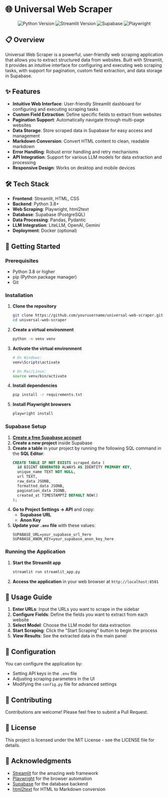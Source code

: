 # 🌐 Universal Web Scraper

<div align="center">
  <img src="https://img.shields.io/badge/Python-3.8%2B-blue" alt="Python Version">
  <img src="https://img.shields.io/badge/Streamlit-1.22.0-red" alt="Streamlit Version">
  <img src="https://img.shields.io/badge/Supabase-PostgreSQL-green" alt="Supabase">
  <img src="https://img.shields.io/badge/Playwright-Automation-purple" alt="Playwright">
</div>

## 📋 Overview

Universal Web Scraper is a powerful, user-friendly web scraping application that allows you to extract structured data from websites. Built with Streamlit, it provides an intuitive interface for configuring and executing web scraping tasks, with support for pagination, custom field extraction, and data storage in Supabase.

## ✨ Features

- **Intuitive Web Interface**: User-friendly Streamlit dashboard for configuring and executing scraping tasks
- **Custom Field Extraction**: Define specific fields to extract from websites
- **Pagination Support**: Automatically navigate through multi-page websites
- **Data Storage**: Store scraped data in Supabase for easy access and management
- **Markdown Conversion**: Convert HTML content to clean, readable markdown
- **Error Handling**: Robust error handling and retry mechanisms
- **API Integration**: Support for various LLM models for data extraction and processing
- **Responsive Design**: Works on desktop and mobile devices

## 🛠️ Tech Stack

- **Frontend**: Streamlit, HTML, CSS
- **Backend**: Python 3.8+
- **Web Scraping**: Playwright, html2text
- **Database**: Supabase (PostgreSQL)
- **Data Processing**: Pandas, Pydantic
- **LLM Integration**: LiteLLM, OpenAI, Gemini
- **Deployment**: Docker (optional)

## 🚀 Getting Started

### Prerequisites

- Python 3.8 or higher
- pip (Python package manager)
- Git

### Installation

1. **Clone the repository**
   ```bash
   git clone https://github.com/yourusername/universal-web-scraper.git
   cd universal-web-scraper
   ```

2. **Create a virtual environment**
   ```bash
   python -m venv venv
   ```

3. **Activate the virtual environment**
   ```bash
   # On Windows:
   venv\Scripts\activate
   
   # On Mac/Linux:
   source venv/bin/activate
   ```

4. **Install dependencies**
   ```bash
   pip install -r requirements.txt
   ```

5. **Install Playwright browsers**
   ```bash
   playwright install
   ```

### Supabase Setup

1. **[Create a free Supabase account](https://supabase.com/)**
2. **Create a new project** inside Supabase
3. **Create a table** in your project by running the following SQL command in the **SQL Editor**:
   ```sql
   CREATE TABLE IF NOT EXISTS scraped_data (
     id BIGINT GENERATED ALWAYS AS IDENTITY PRIMARY KEY,
     unique_name TEXT NOT NULL,
     url TEXT,
     raw_data JSONB,        
     formatted_data JSONB, 
     pagination_data JSONB,
     created_at TIMESTAMPTZ DEFAULT NOW()
   );
   ```
4. **Go to Project Settings → API** and copy:
   - **Supabase URL**
   - **Anon Key**
5. **Update your `.env` file** with these values:
   ```
   SUPABASE_URL=your_supabase_url_here
   SUPABASE_ANON_KEY=your_supabase_anon_key_here
   ```

### Running the Application

1. **Start the Streamlit app**
   ```bash
   streamlit run streamlit_app.py
   ```

2. **Access the application** in your web browser at `http://localhost:8501`

## 📝 Usage Guide

1. **Enter URLs**: Input the URLs you want to scrape in the sidebar
2. **Configure Fields**: Define the fields you want to extract from each website
3. **Select Model**: Choose the LLM model for data extraction
4. **Start Scraping**: Click the "Start Scraping" button to begin the process
5. **View Results**: See the extracted data in the main panel

## 🔧 Configuration

You can configure the application by:

- Setting API keys in the `.env` file
- Adjusting scraping parameters in the UI
- Modifying the `config.py` file for advanced settings

## 🤝 Contributing

Contributions are welcome! Please feel free to submit a Pull Request.

## 📄 License

This project is licensed under the MIT License - see the LICENSE file for details.

## 🙏 Acknowledgments

- [Streamlit](https://streamlit.io/) for the amazing web framework
- [Playwright](https://playwright.dev/) for the browser automation
- [Supabase](https://supabase.com/) for the database backend
- [html2text](https://github.com/Alir3z4/html2text) for HTML to Markdown conversion